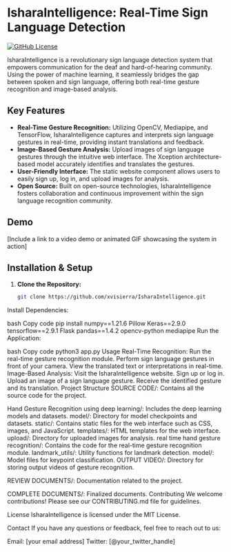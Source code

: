 # IsharaIntelligence: Real-Time Sign Language Detection

[![GitHub License](https://img.shields.io/badge/license-MIT-blue.svg)](https://opensource.org/licenses/MIT)

IsharaIntelligence is a revolutionary sign language detection system that empowers communication for the deaf and hard-of-hearing community. Using the power of machine learning, it seamlessly bridges the gap between spoken and sign language, offering both real-time gesture recognition and image-based analysis.

## Key Features

- **Real-Time Gesture Recognition:** Utilizing OpenCV, Mediapipe, and TensorFlow, IsharaIntelligence captures and interprets sign language gestures in real-time, providing instant translations and feedback.
- **Image-Based Gesture Analysis:** Upload images of sign language gestures through the intuitive web interface. The Xception architecture-based model accurately identifies and translates the gestures.
- **User-Friendly Interface:** The static website component allows users to easily sign up, log in, and upload images for analysis.
- **Open Source:** Built on open-source technologies, IsharaIntelligence fosters collaboration and continuous improvement within the sign language recognition community.

## Demo

[Include a link to a video demo or animated GIF showcasing the system in action]

## Installation & Setup

1. **Clone the Repository:**
   ```bash
   git clone https://github.com/xvisierra/IsharaIntelligence.git
Install Dependencies:

bash
Copy code
pip install numpy==1.21.6 Pillow Keras==2.9.0 tensorflow==2.9.1 Flask pandas==1.4.2 opencv-python mediapipe
Run the Application:

bash
Copy code
python3 app.py
Usage
Real-Time Recognition:
Run the real-time gesture recognition module.
Perform sign language gestures in front of your camera.
View the translated text or interpretations in real-time.
Image-Based Analysis:
Visit the IsharaIntelligence website.
Sign up or log in.
Upload an image of a sign language gesture.
Receive the identified gesture and its translation.
Project Structure
SOURCE CODE/: Contains all the source code for the project.

Hand Gesture Recognition using deep learning/: Includes the deep learning models and datasets.
model/: Directory for model checkpoints and datasets.
static/: Contains static files for the web interface such as CSS, images, and JavaScript.
templates/: HTML templates for the web interface.
upload/: Directory for uploaded images for analysis.
real time hand gesture recognition/: Contains the code for the real-time gesture recognition module.
landmark_utils/: Utility functions for landmark detection.
model/: Model files for keypoint classification.
OUTPUT VIDEO/: Directory for storing output videos of gesture recognition.

REVIEW DOCUMENTS/: Documentation related to the project.

COMPLETE DOCUMENTS/: Finalized documents.
Contributing
We welcome contributions! Please see our CONTRIBUTING.md file for guidelines.

License
IsharaIntelligence is licensed under the MIT License.

Contact
If you have any questions or feedback, feel free to reach out to us:

Email: [your email address]
Twitter: [@your_twitter_handle]
